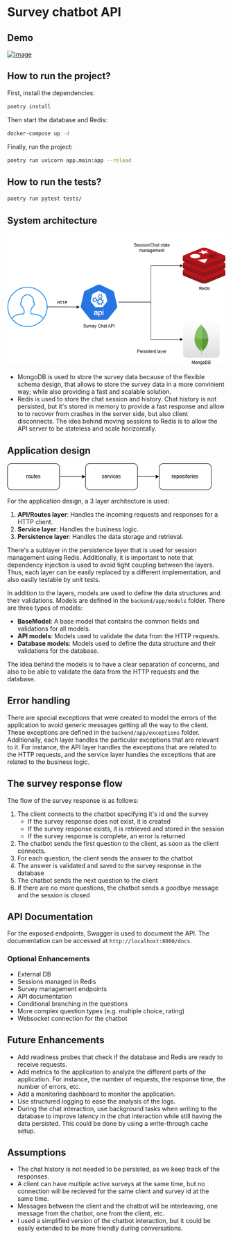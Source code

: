 # Survey chatbot API

## Demo

[![image](https://github.com/user-attachments/assets/f0931c9e-ef4b-4b6f-8a89-239ccdb8bd76)](https://youtu.be/iXT2W1KOyTg?si=xWR8lWFveVIr2Up0)

## How to run the project?

First, install the dependencies:

```bash
poetry install
```

Then start the database and Redis:

```bash
docker-compose up -d
```

Finally, run the project:

```bash
poetry run uvicorn app.main:app --reload
```

## How to run the tests?

```bash
poetry run pytest tests/
```

## System architecture

![System architecture](./images/connectly-tech-interview-infrastructure.png)

- MongoDB is used to store the survey data because of the flexible schema design, that allows to store the survey data in a more convinient way; while also providing a fast and scalable solution.
- Redis is used to store the chat session and history. Chat history is not persisted, but it's stored in memory to provide a fast response and allow to to recover from crashes in the server side, but also client disconnects. The idea behind moving sessions to Redis is to allow the API server to be stateless and scale horizontally.

## Application design

![Application design](./images/connectly-tech-interview-application-architecture.png)

For the application design, a 3 layer architecture is used:

1. **API/Routes layer**: Handles the incoming requests and responses for a HTTP client.
1. **Service layer**: Handles the business logic.
1. **Persistence layer**: Handles the data storage and retrieval.

There's a sublayer in the persistence layer that is used for session management using Redis. Additionally, it is important to note that dependency injection is used to avoid tight coupling between the layers. Thus, each layer can be easily replaced by a different implementation, and also easily testable by unit tests.

In addition to the layers, models are used to define the data structures and their validations. Models are defined in the `backend/app/models` folder. There are three types of models: 

- **BaseModel**: A base model that contains the common fields and validations for all models.
- **API models**: Models used to validate the data from the HTTP requests.
- **Database models**: Models used to define the data structure and their validations for the database.

The idea behind the models is to have a clear separation of concerns, and also to be able to validate the data from the HTTP requests and the database.

## Error handling

There are special exceptions that were created to model the errors of the application to avoid generic messages getting all the way to the client. These exceptions are defined in the `backend/app/exceptions` folder. Additionally, each layer handles the particular exceptions that are relevant to it. For instance, the API layer handles the exceptions that are related to the HTTP requests, and the service layer handles the exceptions that are related to the business logic.

## The survey response flow

The flow of the survey response is as follows:

1. The client connects to the chatbot specifying it's id and the survey
   - If the survey response does not exist, it is created
   - If the survey response exists, it is retrieved and stored in the session
   - If the survey response is complete, an error is returned
2. The chatbot sends the first question to the client, as soon as the client connects.
3. For each question, the client sends the answer to the chatbot
4. The answer is validated and saved to the survey response in the database
5. The chatbot sends the next question to the client
6. If there are no more questions, the chatbot sends a goodbye message and the session is closed

## API Documentation

For the exposed endpoints, Swagger is used to document the API. The documentation can be accessed at `http://localhost:8000/docs`.

### Optional Enhancements

- External DB
- Sessions managed in Redis
- Survey management endpoints
- API documentation
- Conditional branching in the questions
- More complex question types (e.g. multiple choice, rating)
- Websocket connection for the chatbot

## Future Enhancements

- Add readiness probes that check if the database and Redis are ready to receive requests.
- Add metrics to the application to analyze the different parts of the application. For instance, the number of requests, the response time, the number of errors, etc.
- Add a monitoring dashboard to monitor the application.
- Use structured logging to ease the analysis of the logs.
- During the chat interaction, use background tasks when writing to the database to improve latency in the chat interaction while still having the data persisted. This could be done by using a write-through cache setup.

## Assumptions

- The chat history is not needed to be persisted, as we keep track of the responses.
- A client can have multiple active surveys at the same time, but no connection will be recieved for the same client and survey id at the same time.
- Messages between the client and the chatbot will be interleaving, one message from the chatbot, one from the client, etc.
- I used a simplified version of the chatbot interaction, but it could be easily extended to be more friendly during conversations.
